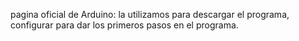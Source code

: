 pagina oficial de Arduino: la utilizamos para descargar el programa, configurar para dar los primeros pasos en el programa.

